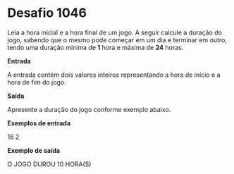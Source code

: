 # Desafio 1046

Leia a hora inicial e a hora final de um jogo. A seguir calcule a duração do jogo, sabendo que o mesmo pode começar em um dia e terminar em outro, tendo uma duração mínima de **1** hora e máxima de **24** horas.

**Entrada**

A entrada contém dois valores inteiros representando a hora de início e a hora de fim do jogo.

**Saída**

Apresente a duração do jogo conforme exemplo abaixo.

**Exemplos de entrada**

16 2

**Exemplo de saída**

O JOGO DUROU 10 HORA(S)